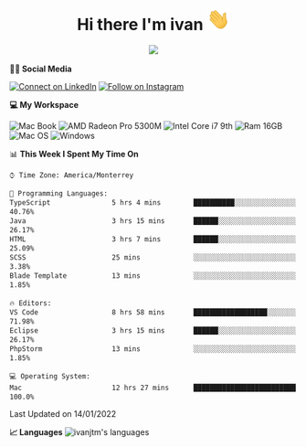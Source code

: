 <h1 align="center">Hi there I'm ivan <img src="https://raw.githubusercontent.com/ABSphreak/ABSphreak/master/gifs/Hi.gif" width="40px" /></h1>
<div align="center">
<img src="http://github-readme-streak-stats.herokuapp.com?user=ivanjtm&hide_border=true&background=00000000&border=FFFFFF00&sideNums=A8A8A8&sideLabels=A8A8A8&currStreakNum=FFC93C&dates=A8A8A8)](https://git.io/streak-stats"/>
</div>

**👦🏻 Social Media**

[![Connect on LinkedIn](https://img.shields.io/badge/LinkedIn-%230077B5.svg?&style=flat-square&logo=linkedin&logoColor=white)](https://www.linkedin.com/in/ivanjtm)
[![Follow on Instagram](https://img.shields.io/badge/Instagram-E4405F?style=flat-square&logo=instagram&logoColor=white)](https://www.instagram.com/ivanjtm)

**💻 My Workspace**

![Mac Book](https://img.shields.io/badge/Apple-MacBook_Pro_2019-999999?style=flat-square&logo=apple&logoColor=white)
![AMD Radeon Pro 5300M](https://img.shields.io/badge/AMD-Radeon_Pro_5300M-ED1C24?style=flat-square&logo=amd&logoColor=white)
![Intel Core i7 9th](https://img.shields.io/badge/Intel-Core_i7_9th-0071C5?style=flat-square&logo=intel&logoColor=white)
![Ram 16GB](https://img.shields.io/badge/RAM-16GB-230071C5?style=flat-square&logoColor=white)
![Mac OS](https://img.shields.io/badge/Mac%20OS-000000?style=flat-square&logo=apple&logoColor=white)
![Windows](https://img.shields.io/badge/Windows-0078D6?style=flat-square&logo=windows&logoColor=white)


<!--START_SECTION:waka-->
📊 **This Week I Spent My Time On** 

```text
⌚︎ Time Zone: America/Monterrey

💬 Programming Languages: 
TypeScript               5 hrs 4 mins        ██████████░░░░░░░░░░░░░░░   40.76% 
Java                     3 hrs 15 mins       ██████░░░░░░░░░░░░░░░░░░░   26.17% 
HTML                     3 hrs 7 mins        ██████░░░░░░░░░░░░░░░░░░░   25.09% 
SCSS                     25 mins             ░░░░░░░░░░░░░░░░░░░░░░░░░   3.38% 
Blade Template           13 mins             ░░░░░░░░░░░░░░░░░░░░░░░░░   1.85%

🔥 Editors: 
VS Code                  8 hrs 58 mins       ██████████████████░░░░░░░   71.98% 
Eclipse                  3 hrs 15 mins       ██████░░░░░░░░░░░░░░░░░░░   26.17% 
PhpStorm                 13 mins             ░░░░░░░░░░░░░░░░░░░░░░░░░   1.85%

💻 Operating System: 
Mac                      12 hrs 27 mins      █████████████████████████   100.0%

```


 Last Updated on 14/01/2022
<!--END_SECTION:waka-->
**📈 Languages**
 ![ivanjtm's languages](https://wakatime.com/share/@ivanjtm/a32f83c6-d0c9-49a4-a5ae-d0440b950377.svg)
